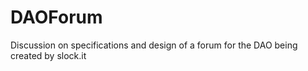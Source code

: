 # DAOForum
Discussion on specifications and design of a forum for the DAO being created by slock.it
